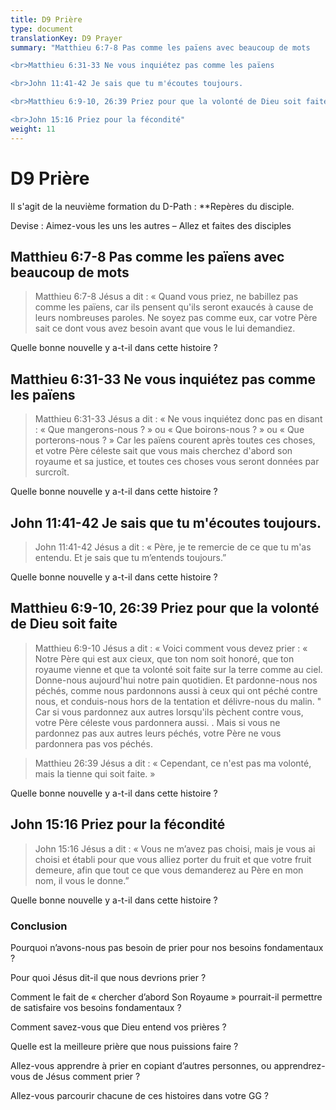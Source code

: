 ```yaml
---
title: D9 Prière
type: document
translationKey: D9 Prayer
summary: "Matthieu 6:7-8 Pas comme les païens avec beaucoup de mots

<br>Matthieu 6:31-33 Ne vous inquiétez pas comme les païens

<br>John 11:41-42 Je sais que tu m'écoutes toujours.

<br>Matthieu 6:9-10, 26:39 Priez pour que la volonté de Dieu soit faite

<br>John 15:16 Priez pour la fécondité"
weight: 11
---
```

# D9 Prière

Il s'agit de la neuvième formation du D-Path : **Repères du disciple.

Devise : Aimez-vous les uns les autres – Allez et faites des disciples

## Matthieu 6:7-8 Pas comme les païens avec beaucoup de mots

>   Matthieu 6:7-8 Jésus a dit : « Quand vous priez, ne babillez pas comme les païens, car ils pensent qu'ils seront exaucés à cause de leurs nombreuses paroles. Ne soyez pas comme eux, car votre Père sait ce dont vous avez besoin avant que vous le lui demandiez.

Quelle bonne nouvelle y a-t-il dans cette histoire ?

## Matthieu 6:31-33 Ne vous inquiétez pas comme les païens

>   Matthieu 6:31-33 Jésus a dit : « Ne vous inquiétez donc pas en disant : « Que mangerons-nous ? » ou « Que boirons-nous ? » ou « Que porterons-nous ? » Car les païens courent après toutes ces choses, et votre Père céleste sait que vous mais cherchez d'abord son royaume et sa justice, et toutes ces choses vous seront données par surcroît.

Quelle bonne nouvelle y a-t-il dans cette histoire ?

## John 11:41-42 Je sais que tu m'écoutes toujours.

>   John 11:41-42 Jésus a dit : « Père, je te remercie de ce que tu m'as entendu. Et je sais que tu m’entends toujours.”

Quelle bonne nouvelle y a-t-il dans cette histoire ?

## Matthieu 6:9-10, 26:39 Priez pour que la volonté de Dieu soit faite

>   Matthieu 6:9-10 Jésus a dit : « Voici comment vous devez prier : « Notre Père qui est aux cieux, que ton nom soit honoré, que ton royaume vienne et que ta volonté soit faite sur la terre comme au ciel. Donne-nous aujourd'hui notre pain quotidien. Et pardonne-nous nos péchés, comme nous pardonnons aussi à ceux qui ont péché contre nous, et conduis-nous hors de la tentation et délivre-nous du malin. " Car si vous pardonnez aux autres lorsqu'ils pèchent contre vous, votre Père céleste vous pardonnera aussi. . Mais si vous ne pardonnez pas aux autres leurs péchés, votre Père ne vous pardonnera pas vos péchés.

>   Matthieu 26:39 Jésus a dit : « Cependant, ce n'est pas ma volonté, mais la tienne qui soit faite. »

Quelle bonne nouvelle y a-t-il dans cette histoire ?

## John 15:16 Priez pour la fécondité

>   John 15:16 Jésus a dit : « Vous ne m’avez pas choisi, mais je vous ai choisi et établi pour que vous alliez porter du fruit et que votre fruit demeure, afin que tout ce que vous demanderez au Père en mon nom, il vous le donne.”

Quelle bonne nouvelle y a-t-il dans cette histoire ?

### Conclusion

Pourquoi n’avons-nous pas besoin de prier pour nos besoins fondamentaux ?

Pour quoi Jésus dit-il que nous devrions prier ?

Comment le fait de « chercher d’abord Son Royaume » pourrait-il permettre de satisfaire vos besoins fondamentaux ?

Comment savez-vous que Dieu entend vos prières ?

Quelle est la meilleure prière que nous puissions faire ?

Allez-vous apprendre à prier en copiant d’autres personnes, ou apprendrez-vous de Jésus comment prier ?

Allez-vous parcourir chacune de ces histoires dans votre GG ?


